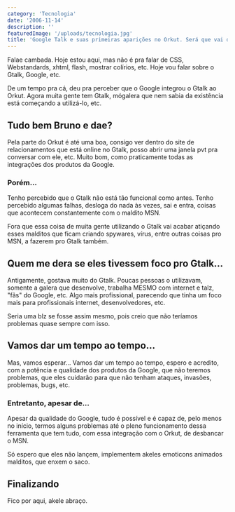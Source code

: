 ```yaml
---
category: 'Tecnologia'
date: '2006-11-14'
description: ''
featuredImage: '/uploads/tecnologia.jpg'
title: 'Google Talk e suas primeiras aparições no Orkut. Será que vai dar problema?'
---
```


Falae cambada. Hoje estou aqui, mas não é pra falar de CSS, Webstandards, xhtml, flash, mostrar colírios, etc. Hoje vou falar sobre o Gtalk, Google, etc.

De um tempo pra cá, deu pra perceber que o Google integrou o Gtalk ao Orkut. Agora muita gente tem Gtalk, mógalera que nem sabia da existência está começando a utilizá-lo, etc.

## Tudo bem Bruno e dae?

Pela parte do Orkut é até uma boa, consigo ver dentro do site de relacionamentos que está online no Gtalk, posso abrir uma janela pvt pra conversar com ele, etc. Muito bom, como praticamente todas as integrações dos produtos da Google.

### Porém...

Tenho percebido que o Gtalk não está tão funcional como antes. Tenho percebido algumas falhas, desloga do nada às vezes, sai e entra, coisas que acontecem constantemente com o maldito MSN.

Fora que essa coisa de muita gente utilizando o Gtalk vai acabar atiçando esses malditos que ficam criando spywares, vírus, entre outras coisas pro MSN, a fazerem pro Gtalk também.

## Quem me dera se eles tivessem foco pro Gtalk...

Antigamente, gostava muito do Gtalk. Poucas pessoas o utilizavam, somente a galera que desenvolve, trabalha MESMO com internet e talz, "fãs" do Google, etc. Algo mais profissional, parecendo que tinha um foco mais para profissionais internet, desenvolvedores, etc.

Seria uma blz se fosse assim mesmo, pois creio que não teríamos problemas quase sempre com isso.

## Vamos dar um tempo ao tempo...

Mas, vamos esperar... Vamos dar um tempo ao tempo, espero e acredito, com a potência e qualidade dos produtos da Google, que não teremos problemas, que eles cuidarão para que não tenham ataques, invasões, problemas, bugs, etc.

### Entretanto, apesar de...

Apesar da qualidade do Google, tudo é possível e é capaz de, pelo menos no início, termos alguns problemas até o pleno funcionamento dessa ferramenta que tem tudo, com essa integração com o Orkut, de desbancar o MSN.

Só espero que eles não lançem, implementem akeles emoticons animados malditos, que enxem o saco.

## Finalizando

Fico por aqui, akele abraço.

